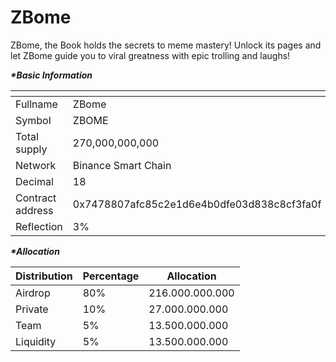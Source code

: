 # ZBome

ZBome, the Book holds the secrets to meme mastery! Unlock its pages and let ZBome guide you to viral greatness with epic trolling and laughs!

_**\*Basic Information**_

<table data-header-hidden><thead><tr><th width="194"></th><th></th></tr></thead><tbody><tr><td>Fullname</td><td>ZBome</td></tr><tr><td>Symbol</td><td>ZBOME</td></tr><tr><td>Total supply</td><td>270,000,000,000</td></tr><tr><td>Network</td><td>Binance Smart Chain</td></tr><tr><td>Decimal</td><td>18</td></tr><tr><td>Contract address</td><td>0x7478807afc85c2e1d6e4b0dfe03d838c8cf3fa0f</td></tr><tr><td>Reflection</td><td>3%</td></tr></tbody></table>

_**\*Allocation**_

| Distribution | Percentage | Allocation      |
| ------------ | ---------- | --------------- |
| Airdrop      | 80%        | 216.000.000.000 |
| Private      | 10%        | 27.000.000.000  |
| Team         | 5%         | 13.500.000.000  |
| Liquidity    | 5%         | 13.500.000.000  |

